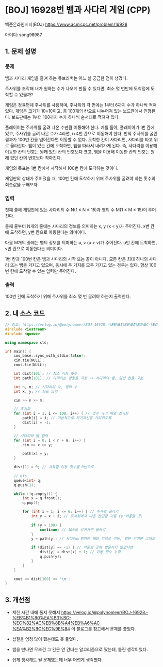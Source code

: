 # [BOJ] 16928번 뱀과 사다리 게임 (CPP)

백준온라인저지(BOJ) https://www.acmicpc.net/problem/16928

아이디: song98987


## 1. 문제 설명

### 문제
뱀과 사다리 게임을 즐겨 하는 큐브러버는 어느 날 궁금한 점이 생겼다.

주사위를 조작해 내가 원하는 수가 나오게 만들 수 있다면, 최소 몇 번만에 도착점에 도착할 수 있을까?

게임은 정육면체 주사위를 사용하며, 주사위의 각 면에는 1부터 6까지 수가 하나씩 적혀있다. 게임은 크기가 10×10이고, 총 100개의 칸으로 나누어져 있는 보드판에서 진행된다. 보드판에는 1부터 100까지 수가 하나씩 순서대로 적혀져 있다.

플레이어는 주사위를 굴려 나온 수만큼 이동해야 한다. 예를 들어, 플레이어가 i번 칸에 있고, 주사위를 굴려 나온 수가 4라면, i+4번 칸으로 이동해야 한다. 만약 주사위를 굴린 결과가 100번 칸을 넘어간다면 이동할 수 없다. 도착한 칸이 사다리면, 사다리를 타고 위로 올라간다. 뱀이 있는 칸에 도착하면, 뱀을 따라서 내려가게 된다. 즉, 사다리를 이용해 이동한 칸의 번호는 원래 있던 칸의 번호보다 크고, 뱀을 이용해 이동한 칸의 번호는 원래 있던 칸의 번호보다 작아진다.

게임의 목표는 1번 칸에서 시작해서 100번 칸에 도착하는 것이다.

게임판의 상태가 주어졌을 때, 100번 칸에 도착하기 위해 주사위를 굴려야 하는 횟수의 최솟값을 구해보자.

### 입력
첫째 줄에 게임판에 있는 사다리의 수 N(1 ≤ N ≤ 15)과 뱀의 수 M(1 ≤ M ≤ 15)이 주어진다.

둘째 줄부터 N개의 줄에는 사다리의 정보를 의미하는 x, y (x < y)가 주어진다. x번 칸에 도착하면, y번 칸으로 이동한다는 의미이다.

다음 M개의 줄에는 뱀의 정보를 의미하는 u, v (u > v)가 주어진다. u번 칸에 도착하면, v번 칸으로 이동한다는 의미이다.

1번 칸과 100번 칸은 뱀과 사다리의 시작 또는 끝이 아니다. 모든 칸은 최대 하나의 사다리 또는 뱀을 가지고 있으며, 동시에 두 가지를 모두 가지고 있는 경우는 없다. 항상 100번 칸에 도착할 수 있는 입력만 주어진다.

### 출력
100번 칸에 도착하기 위해 주사위를 최소 몇 번 굴려야 하는지 출력한다.

## 2. 내 소스 코드

```c++
// 참고: https://velog.io/@polynomeer/BOJ-16928.-%EB%B1%80%EA%B3%BC-%EC%82%AC%EB%8B%A4%EB%A6%AC-%EA%B2%8C%EC%9E%84
#include <iostream>
#include <queue>

using namespace std;

int main() {
    ios_base::sync_with_stdio(false); 
    cin.tie(NULL); 
    cout.tie(NULL);

    int dist[101]; // 최소 이동 횟수
    int path[101]; // 가리키는 방향을 저장 -> 사다리와 뱀, 일반 칸을 구분

    int n, m; // 사다리의 수, 뱀의 수
    int x, y; // 좌표 입력

    cin >> n >> m;

    // 초기화
    for (int i = 1; i <= 100; i++) { // 맵과 거리 배열 초기화
        path[i] = i; // 기본적으로 자기자신을 가리키도록
        dist[i] = -1;
    }

    // 사다리와 뱀 입력
    for (int i = 0; i < n + m; i++) {
        cin >> x >> y;

        path[x] = y;
    }

    dist[1] = 0; // 시작점 이동 횟수를 0번으로
    
    // bfs
    queue<int> q;
    q.push(1);

    while (!q.empty()) {
        int x = q.front(); 
        q.pop();

        for (int i = 1; i <= 6; i++) { // 주사위 굴리기
            int y = x + i; // 주사위에서 나온 칸만큼 이동 (y:이동할 곳)
            
            if (y > 100) {
                continue; // 100을 넘어가면 돌아감
            }
            y = path[y]; // 사다리or뱀이면 해당 칸으로 이동, 일반 칸이면 그대로

            if (dist[y] == -1) { // 이동할 곳에 방문하지 않았다면
                dist[y] = dist[x] + 1; // 이동 횟수 누적
                q.push(y);
            }
        }
    }

    cout << dist[100] << '\n';
}
```

## 3. 개선점

* 제한 시간 내에 풀지 못해서 https://velog.io/@polynomeer/BOJ-16928.-%EB%B1%80%EA%B3%BC-%EC%82%AC%EB%8B%A4%EB%A6%AC-%EA%B2%8C%EC%9E%84 이 블로그를 참고해서 문제를 풀었다.

* 삽질을 엄청 많이 했는데도 못 풀었다.

* 뱀을 만나면 무조건 그 칸은 안 건너는 알고리즘으로 짰는데, 틀린 생각이었다.

* 쉽게 생각해도 될 문제였는데 너무 어렵게 생각했다. 